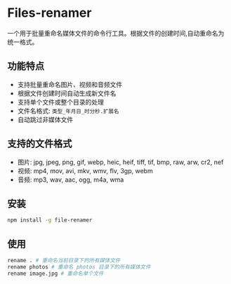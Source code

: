 # Files-renamer

一个用于批量重命名媒体文件的命令行工具。根据文件的创建时间,自动重命名为统一格式。

## 功能特点

- 支持批量重命名图片、视频和音频文件
- 根据文件创建时间自动生成新文件名
- 支持单个文件或整个目录的处理
- 文件名格式: `类型_年月日_时分秒.扩展名`
- 自动跳过非媒体文件

## 支持的文件格式

- 图片: jpg, jpeg, png, gif, webp, heic, heif, tiff, tif, bmp, raw, arw, cr2, nef
- 视频: mp4, mov, avi, mkv, wmv, flv, 3gp, webm
- 音频: mp3, wav, aac, ogg, m4a, wma

## 安装

```bash
npm install -g file-renamer
```

## 使用

```bash
rename . # 重命名当前目录下的所有媒体文件
rename photos # 重命名 photos 目录下的所有媒体文件
rename image.jpg # 重命名单个文件
```
